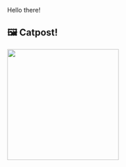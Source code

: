 Hello there!



## 🖼️ Catpost!

<sub>
    <img src="https://cdn2.thecatapi.com/images/d14.jpg" height="256">
</sub>

